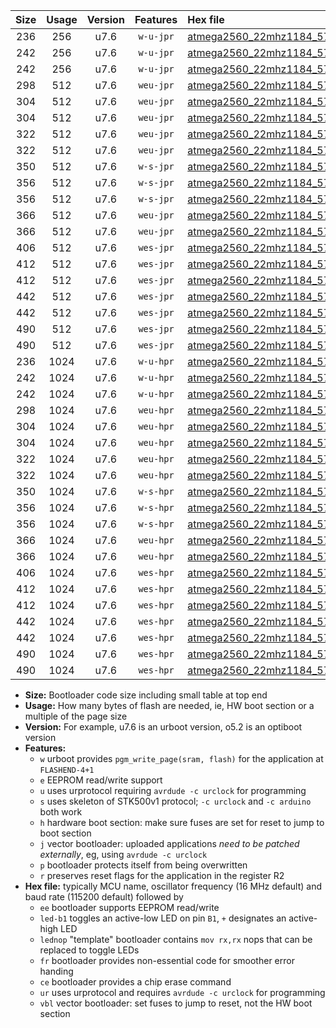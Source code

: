 |Size|Usage|Version|Features|Hex file|
|:-:|:-:|:-:|:-:|:--|
|236|256|u7.6|`w-u-jpr`|[atmega2560_22mhz1184_57600bps_ur_vbl.hex](https://raw.githubusercontent.com/stefanrueger/urboot/main/bootloaders/atmega2560/fcpu_22mhz1184/57600_bps/atmega2560_22mhz1184_57600bps_ur_vbl.hex)|
|242|256|u7.6|`w-u-jpr`|[atmega2560_22mhz1184_57600bps_led+b7_ur_vbl.hex](https://raw.githubusercontent.com/stefanrueger/urboot/main/bootloaders/atmega2560/fcpu_22mhz1184/57600_bps/atmega2560_22mhz1184_57600bps_led+b7_ur_vbl.hex)|
|242|256|u7.6|`w-u-jpr`|[atmega2560_22mhz1184_57600bps_lednop_ur_vbl.hex](https://raw.githubusercontent.com/stefanrueger/urboot/main/bootloaders/atmega2560/fcpu_22mhz1184/57600_bps/atmega2560_22mhz1184_57600bps_lednop_ur_vbl.hex)|
|298|512|u7.6|`weu-jpr`|[atmega2560_22mhz1184_57600bps_ee_ur_vbl.hex](https://raw.githubusercontent.com/stefanrueger/urboot/main/bootloaders/atmega2560/fcpu_22mhz1184/57600_bps/atmega2560_22mhz1184_57600bps_ee_ur_vbl.hex)|
|304|512|u7.6|`weu-jpr`|[atmega2560_22mhz1184_57600bps_ee_led+b7_ur_vbl.hex](https://raw.githubusercontent.com/stefanrueger/urboot/main/bootloaders/atmega2560/fcpu_22mhz1184/57600_bps/atmega2560_22mhz1184_57600bps_ee_led+b7_ur_vbl.hex)|
|304|512|u7.6|`weu-jpr`|[atmega2560_22mhz1184_57600bps_ee_lednop_ur_vbl.hex](https://raw.githubusercontent.com/stefanrueger/urboot/main/bootloaders/atmega2560/fcpu_22mhz1184/57600_bps/atmega2560_22mhz1184_57600bps_ee_lednop_ur_vbl.hex)|
|322|512|u7.6|`weu-jpr`|[atmega2560_22mhz1184_57600bps_ee_led+b7_fr_ur_vbl.hex](https://raw.githubusercontent.com/stefanrueger/urboot/main/bootloaders/atmega2560/fcpu_22mhz1184/57600_bps/atmega2560_22mhz1184_57600bps_ee_led+b7_fr_ur_vbl.hex)|
|322|512|u7.6|`weu-jpr`|[atmega2560_22mhz1184_57600bps_ee_lednop_fr_ur_vbl.hex](https://raw.githubusercontent.com/stefanrueger/urboot/main/bootloaders/atmega2560/fcpu_22mhz1184/57600_bps/atmega2560_22mhz1184_57600bps_ee_lednop_fr_ur_vbl.hex)|
|350|512|u7.6|`w-s-jpr`|[atmega2560_22mhz1184_57600bps_vbl.hex](https://raw.githubusercontent.com/stefanrueger/urboot/main/bootloaders/atmega2560/fcpu_22mhz1184/57600_bps/atmega2560_22mhz1184_57600bps_vbl.hex)|
|356|512|u7.6|`w-s-jpr`|[atmega2560_22mhz1184_57600bps_led+b7_vbl.hex](https://raw.githubusercontent.com/stefanrueger/urboot/main/bootloaders/atmega2560/fcpu_22mhz1184/57600_bps/atmega2560_22mhz1184_57600bps_led+b7_vbl.hex)|
|356|512|u7.6|`w-s-jpr`|[atmega2560_22mhz1184_57600bps_lednop_vbl.hex](https://raw.githubusercontent.com/stefanrueger/urboot/main/bootloaders/atmega2560/fcpu_22mhz1184/57600_bps/atmega2560_22mhz1184_57600bps_lednop_vbl.hex)|
|366|512|u7.6|`weu-jpr`|[atmega2560_22mhz1184_57600bps_ee_led+b7_fr_ce_ur_vbl.hex](https://raw.githubusercontent.com/stefanrueger/urboot/main/bootloaders/atmega2560/fcpu_22mhz1184/57600_bps/atmega2560_22mhz1184_57600bps_ee_led+b7_fr_ce_ur_vbl.hex)|
|366|512|u7.6|`weu-jpr`|[atmega2560_22mhz1184_57600bps_ee_lednop_fr_ce_ur_vbl.hex](https://raw.githubusercontent.com/stefanrueger/urboot/main/bootloaders/atmega2560/fcpu_22mhz1184/57600_bps/atmega2560_22mhz1184_57600bps_ee_lednop_fr_ce_ur_vbl.hex)|
|406|512|u7.6|`wes-jpr`|[atmega2560_22mhz1184_57600bps_ee_vbl.hex](https://raw.githubusercontent.com/stefanrueger/urboot/main/bootloaders/atmega2560/fcpu_22mhz1184/57600_bps/atmega2560_22mhz1184_57600bps_ee_vbl.hex)|
|412|512|u7.6|`wes-jpr`|[atmega2560_22mhz1184_57600bps_ee_led+b7_vbl.hex](https://raw.githubusercontent.com/stefanrueger/urboot/main/bootloaders/atmega2560/fcpu_22mhz1184/57600_bps/atmega2560_22mhz1184_57600bps_ee_led+b7_vbl.hex)|
|412|512|u7.6|`wes-jpr`|[atmega2560_22mhz1184_57600bps_ee_lednop_vbl.hex](https://raw.githubusercontent.com/stefanrueger/urboot/main/bootloaders/atmega2560/fcpu_22mhz1184/57600_bps/atmega2560_22mhz1184_57600bps_ee_lednop_vbl.hex)|
|442|512|u7.6|`wes-jpr`|[atmega2560_22mhz1184_57600bps_ee_led+b7_fr_vbl.hex](https://raw.githubusercontent.com/stefanrueger/urboot/main/bootloaders/atmega2560/fcpu_22mhz1184/57600_bps/atmega2560_22mhz1184_57600bps_ee_led+b7_fr_vbl.hex)|
|442|512|u7.6|`wes-jpr`|[atmega2560_22mhz1184_57600bps_ee_lednop_fr_vbl.hex](https://raw.githubusercontent.com/stefanrueger/urboot/main/bootloaders/atmega2560/fcpu_22mhz1184/57600_bps/atmega2560_22mhz1184_57600bps_ee_lednop_fr_vbl.hex)|
|490|512|u7.6|`wes-jpr`|[atmega2560_22mhz1184_57600bps_ee_led+b7_fr_ce_vbl.hex](https://raw.githubusercontent.com/stefanrueger/urboot/main/bootloaders/atmega2560/fcpu_22mhz1184/57600_bps/atmega2560_22mhz1184_57600bps_ee_led+b7_fr_ce_vbl.hex)|
|490|512|u7.6|`wes-jpr`|[atmega2560_22mhz1184_57600bps_ee_lednop_fr_ce_vbl.hex](https://raw.githubusercontent.com/stefanrueger/urboot/main/bootloaders/atmega2560/fcpu_22mhz1184/57600_bps/atmega2560_22mhz1184_57600bps_ee_lednop_fr_ce_vbl.hex)|
|236|1024|u7.6|`w-u-hpr`|[atmega2560_22mhz1184_57600bps_ur.hex](https://raw.githubusercontent.com/stefanrueger/urboot/main/bootloaders/atmega2560/fcpu_22mhz1184/57600_bps/atmega2560_22mhz1184_57600bps_ur.hex)|
|242|1024|u7.6|`w-u-hpr`|[atmega2560_22mhz1184_57600bps_led+b7_ur.hex](https://raw.githubusercontent.com/stefanrueger/urboot/main/bootloaders/atmega2560/fcpu_22mhz1184/57600_bps/atmega2560_22mhz1184_57600bps_led+b7_ur.hex)|
|242|1024|u7.6|`w-u-hpr`|[atmega2560_22mhz1184_57600bps_lednop_ur.hex](https://raw.githubusercontent.com/stefanrueger/urboot/main/bootloaders/atmega2560/fcpu_22mhz1184/57600_bps/atmega2560_22mhz1184_57600bps_lednop_ur.hex)|
|298|1024|u7.6|`weu-hpr`|[atmega2560_22mhz1184_57600bps_ee_ur.hex](https://raw.githubusercontent.com/stefanrueger/urboot/main/bootloaders/atmega2560/fcpu_22mhz1184/57600_bps/atmega2560_22mhz1184_57600bps_ee_ur.hex)|
|304|1024|u7.6|`weu-hpr`|[atmega2560_22mhz1184_57600bps_ee_led+b7_ur.hex](https://raw.githubusercontent.com/stefanrueger/urboot/main/bootloaders/atmega2560/fcpu_22mhz1184/57600_bps/atmega2560_22mhz1184_57600bps_ee_led+b7_ur.hex)|
|304|1024|u7.6|`weu-hpr`|[atmega2560_22mhz1184_57600bps_ee_lednop_ur.hex](https://raw.githubusercontent.com/stefanrueger/urboot/main/bootloaders/atmega2560/fcpu_22mhz1184/57600_bps/atmega2560_22mhz1184_57600bps_ee_lednop_ur.hex)|
|322|1024|u7.6|`weu-hpr`|[atmega2560_22mhz1184_57600bps_ee_led+b7_fr_ur.hex](https://raw.githubusercontent.com/stefanrueger/urboot/main/bootloaders/atmega2560/fcpu_22mhz1184/57600_bps/atmega2560_22mhz1184_57600bps_ee_led+b7_fr_ur.hex)|
|322|1024|u7.6|`weu-hpr`|[atmega2560_22mhz1184_57600bps_ee_lednop_fr_ur.hex](https://raw.githubusercontent.com/stefanrueger/urboot/main/bootloaders/atmega2560/fcpu_22mhz1184/57600_bps/atmega2560_22mhz1184_57600bps_ee_lednop_fr_ur.hex)|
|350|1024|u7.6|`w-s-hpr`|[atmega2560_22mhz1184_57600bps.hex](https://raw.githubusercontent.com/stefanrueger/urboot/main/bootloaders/atmega2560/fcpu_22mhz1184/57600_bps/atmega2560_22mhz1184_57600bps.hex)|
|356|1024|u7.6|`w-s-hpr`|[atmega2560_22mhz1184_57600bps_led+b7.hex](https://raw.githubusercontent.com/stefanrueger/urboot/main/bootloaders/atmega2560/fcpu_22mhz1184/57600_bps/atmega2560_22mhz1184_57600bps_led+b7.hex)|
|356|1024|u7.6|`w-s-hpr`|[atmega2560_22mhz1184_57600bps_lednop.hex](https://raw.githubusercontent.com/stefanrueger/urboot/main/bootloaders/atmega2560/fcpu_22mhz1184/57600_bps/atmega2560_22mhz1184_57600bps_lednop.hex)|
|366|1024|u7.6|`weu-hpr`|[atmega2560_22mhz1184_57600bps_ee_led+b7_fr_ce_ur.hex](https://raw.githubusercontent.com/stefanrueger/urboot/main/bootloaders/atmega2560/fcpu_22mhz1184/57600_bps/atmega2560_22mhz1184_57600bps_ee_led+b7_fr_ce_ur.hex)|
|366|1024|u7.6|`weu-hpr`|[atmega2560_22mhz1184_57600bps_ee_lednop_fr_ce_ur.hex](https://raw.githubusercontent.com/stefanrueger/urboot/main/bootloaders/atmega2560/fcpu_22mhz1184/57600_bps/atmega2560_22mhz1184_57600bps_ee_lednop_fr_ce_ur.hex)|
|406|1024|u7.6|`wes-hpr`|[atmega2560_22mhz1184_57600bps_ee.hex](https://raw.githubusercontent.com/stefanrueger/urboot/main/bootloaders/atmega2560/fcpu_22mhz1184/57600_bps/atmega2560_22mhz1184_57600bps_ee.hex)|
|412|1024|u7.6|`wes-hpr`|[atmega2560_22mhz1184_57600bps_ee_led+b7.hex](https://raw.githubusercontent.com/stefanrueger/urboot/main/bootloaders/atmega2560/fcpu_22mhz1184/57600_bps/atmega2560_22mhz1184_57600bps_ee_led+b7.hex)|
|412|1024|u7.6|`wes-hpr`|[atmega2560_22mhz1184_57600bps_ee_lednop.hex](https://raw.githubusercontent.com/stefanrueger/urboot/main/bootloaders/atmega2560/fcpu_22mhz1184/57600_bps/atmega2560_22mhz1184_57600bps_ee_lednop.hex)|
|442|1024|u7.6|`wes-hpr`|[atmega2560_22mhz1184_57600bps_ee_led+b7_fr.hex](https://raw.githubusercontent.com/stefanrueger/urboot/main/bootloaders/atmega2560/fcpu_22mhz1184/57600_bps/atmega2560_22mhz1184_57600bps_ee_led+b7_fr.hex)|
|442|1024|u7.6|`wes-hpr`|[atmega2560_22mhz1184_57600bps_ee_lednop_fr.hex](https://raw.githubusercontent.com/stefanrueger/urboot/main/bootloaders/atmega2560/fcpu_22mhz1184/57600_bps/atmega2560_22mhz1184_57600bps_ee_lednop_fr.hex)|
|490|1024|u7.6|`wes-hpr`|[atmega2560_22mhz1184_57600bps_ee_led+b7_fr_ce.hex](https://raw.githubusercontent.com/stefanrueger/urboot/main/bootloaders/atmega2560/fcpu_22mhz1184/57600_bps/atmega2560_22mhz1184_57600bps_ee_led+b7_fr_ce.hex)|
|490|1024|u7.6|`wes-hpr`|[atmega2560_22mhz1184_57600bps_ee_lednop_fr_ce.hex](https://raw.githubusercontent.com/stefanrueger/urboot/main/bootloaders/atmega2560/fcpu_22mhz1184/57600_bps/atmega2560_22mhz1184_57600bps_ee_lednop_fr_ce.hex)|

- **Size:** Bootloader code size including small table at top end
- **Usage:** How many bytes of flash are needed, ie, HW boot section or a multiple of the page size
- **Version:** For example, u7.6 is an urboot version, o5.2 is an optiboot version
- **Features:**
  + `w` urboot provides `pgm_write_page(sram, flash)` for the application at `FLASHEND-4+1`
  + `e` EEPROM read/write support
  + `u` uses urprotocol requiring `avrdude -c urclock` for programming
  + `s` uses skeleton of STK500v1 protocol; `-c urclock` and `-c arduino` both work
  + `h` hardware boot section: make sure fuses are set for reset to jump to boot section
  + `j` vector bootloader: uploaded applications *need to be patched externally*, eg, using `avrdude -c urclock`
  + `p` bootloader protects itself from being overwritten
  + `r` preserves reset flags for the application in the register R2
- **Hex file:** typically MCU name, oscillator frequency (16 MHz default) and baud rate (115200 default) followed by
  + `ee` bootloader supports EEPROM read/write
  + `led-b1` toggles an active-low LED on pin `B1`, `+` designates an active-high LED
  + `lednop` "template" bootloader contains `mov rx,rx` nops that can be replaced to toggle LEDs
  + `fr` bootloader provides non-essential code for smoother error handing
  + `ce` bootloader provides a chip erase command
  + `ur` uses urprotocol and requires `avrdude -c urclock` for programming
  + `vbl` vector bootloader: set fuses to jump to reset, not the HW boot section
